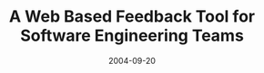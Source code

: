---
abstract: ''
authors:
- Wolfgang Zuser
- Thomas Grechenig
date: '2004-09-20'
featured: false
links:
- name: Publik
  url: https://publik.tuwien.ac.at/showentry.php?ID=138882&lang=2
publication_types:
- '1'
publishDate: '2004-09-20'
specifics: null
title: A Web Based Feedback Tool for Software Engineering Teams
url_pdf: ''
---